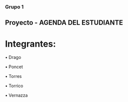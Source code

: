 ### Grupo 1 

## Proyecto - AGENDA DEL ESTUDIANTE

# Integrantes: 

• Drago

• Poncet

• Torres

• Torrico

• Vernazza

